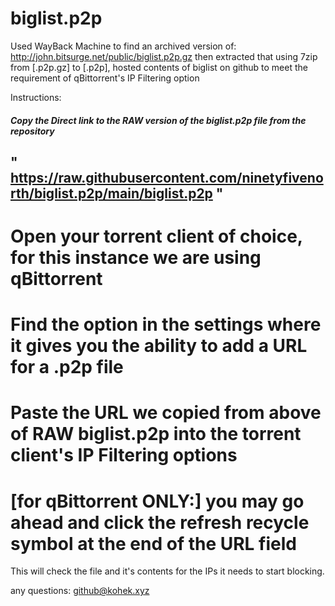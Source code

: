 # biglist.p2p
Used WayBack Machine to find an archived version of: http://john.bitsurge.net/public/biglist.p2p.gz then extracted that using 7zip from [.p2p.gz] to [.p2p], hosted contents of biglist on github to meet the requirement of qBittorrent's IP Filtering option

Instructions:
##### Copy the Direct link to the RAW version of the biglist.p2p file from the repository 
## " https://raw.githubusercontent.com/ninetyfivenorth/biglist.p2p/main/biglist.p2p "
# Open your torrent client of choice, for this instance we are using qBittorrent
# Find the option in the settings where it gives you the ability to add a URL for a .p2p file
# Paste the URL we copied from above of RAW biglist.p2p into the torrent client's IP Filtering options
# [for qBittorrent ONLY:] you may go ahead and click the refresh recycle symbol at the end of the URL field
 This will check the file and it's contents for the IPs it needs to start blocking.
 
 any questions: github@kohek.xyz
